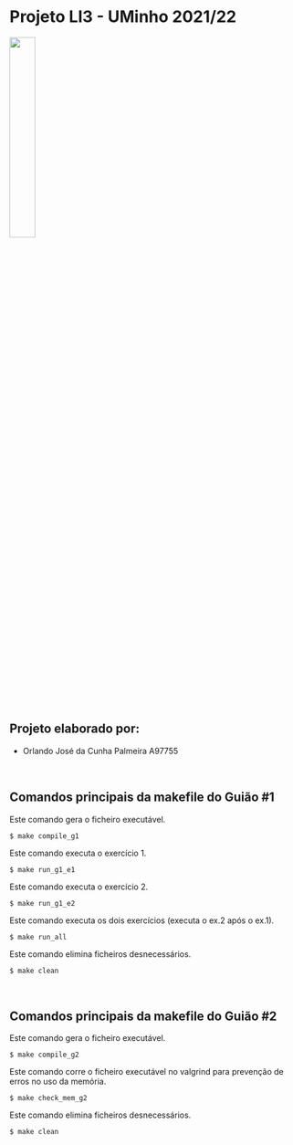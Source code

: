 # Projeto LI3 - UMinho 2021/22

<img src='https://i.postimg.cc/hjkbcqPN/EEUM-logo.png' width="30%"/>

## Projeto elaborado por:
- Orlando José da Cunha Palmeira A97755

<br>

## Comandos principais da makefile do Guião #1
Este comando gera o ficheiro executável.
```
$ make compile_g1
```
Este comando executa o exercício 1.
```
$ make run_g1_e1
```
Este comando executa o exercício 2.
```
$ make run_g1_e2
```
Este comando executa os dois exercícios (executa o ex.2 após o ex.1).
```
$ make run_all
```
Este comando elimina ficheiros desnecessários.
```
$ make clean
```

<br>

## Comandos principais da makefile do Guião #2
Este comando gera o ficheiro executável.
```
$ make compile_g2
```
Este comando corre o ficheiro executável no valgrind para prevenção de erros no uso da memória.
```
$ make check_mem_g2
```
Este comando elimina ficheiros desnecessários.
```
$ make clean
```
